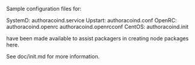 Sample configuration files for:

SystemD: authoracoind.service
Upstart: authoracoind.conf
OpenRC:  authoracoind.openrc
         authoracoind.openrcconf
CentOS:  authoracoind.init

have been made available to assist packagers in creating node packages here.

See doc/init.md for more information.
